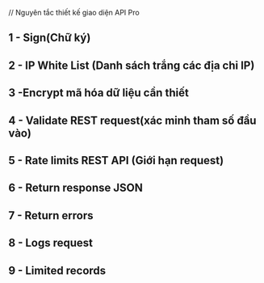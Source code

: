 // Nguyên tắc thiết kế giao diện API Pro

## 1 - Sign(Chữ ký)

## 2 - IP White List (Danh sách trắng các địa chỉ IP)

## 3 -Encrypt mã hóa dữ liệu cần thiết

## 4 - Validate REST request(xác minh tham số đầu vào)

## 5 - Rate limits REST API (Giới hạn request)

## 6 - Return response JSON

## 7 - Return errors

## 8 - Logs request

## 9 - Limited records

